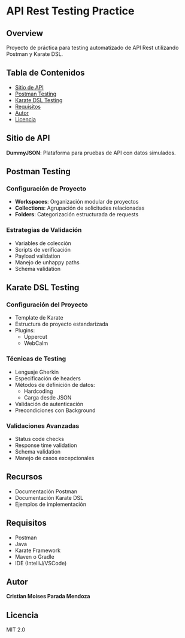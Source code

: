 # API Rest Testing Practice

## Overview
Proyecto de práctica para testing automatizado de API Rest utilizando Postman y Karate DSL.

## Tabla de Contenidos
- [Sitio de API](#sitio-de-api)
- [Postman Testing](#postman-testing)
- [Karate DSL Testing](#karate-dsl-testing)
- [Requisitos](#requisitos)
- [Autor](#autor)
- [Licencia](#licencia)

## Sitio de API
**DummyJSON**: Plataforma para pruebas de API con datos simulados.

## Postman Testing

### Configuración de Proyecto
- **Workspaces**: Organización modular de proyectos
- **Collections**: Agrupación de solicitudes relacionadas
- **Folders**: Categorización estructurada de requests

### Estrategias de Validación
- Variables de colección
- Scripts de verificación
- Payload validation
- Manejo de unhappy paths
- Schema validation

## Karate DSL Testing

### Configuración del Proyecto
- Template de Karate
- Estructura de proyecto estandarizada
- Plugins:
  - Uppercut
  - WebCalm

### Técnicas de Testing
- Lenguaje Gherkin
- Especificación de headers
- Métodos de definición de datos:
  - Hardcoding 
  - Carga desde JSON
- Validación de autenticación
- Precondiciones con Background

### Validaciones Avanzadas
- Status code checks
- Response time validation
- Schema validation
- Manejo de casos excepcionales

## Recursos
- Documentación Postman
- Documentación Karate DSL
- Ejemplos de implementación

## Requisitos
- Postman
- Java
- Karate Framework
- Maven o Gradle
- IDE (IntelliJ/VSCode)

## Autor
**Cristian Moises Parada Mendoza**

## Licencia
MIT 2.0
